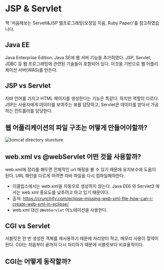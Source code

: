 # JSP & Servlet
책 '처음해보는 Servelt&JSP 웹프로그래밍(오정임 지음, Ruby Paper)'를 참고하였습니다.
## Java EE
Java Enterprise Edition. 
Java SE에 웹 서버 기능을 추가하였다. JSP, Servlet, JDBC 등 웹 프로그래밍에 관련된 기술들이 포함되어 있다. 이것을 기반으로 웹 어플리케이션 서버(WAS)를 만든다.

## JSP vs Servlet 
자바 언어를 가지고 HTML 페이지를 생성한다는 기능은 똑같다.
하지만 역할이 다르다. JSP는 사용자에게 데이터를 보여주는 뷰를 담당하고, Servlet은 데이터를 받아서 가공하는 컨트롤러를 담당한다.

## 웹 어플리케이션의 파일 구조는 어떻게 만들어야할까?
![tomcat directory sturcture](https://image.slidesharecdn.com/tomcatconfiguration1-090403015310-phpapp01/95/tomcat-configuration-1-25-728.jpg?cb=1238723733)

## web.xml vs @webServlet 어떤 것을 사용할까?
web.xml에 정리를 해두면 전체적인 url 매핑을 볼 수 있기 때문에 유지보수에 도움이 된다. URL 패턴을 다르게 하려면 자바 파일을 다시 컴파일해야한다.
- 이클립스에서는 web.xml을 자동으로 생성하지 않는다. Java EE6 와 Servlet3 에서는 web.xml 중요도를 낮추려고 하고 있기 때문이다.
- 출처: https://crunchify.com/eclipse-missing-web-xml-file-how-can-i-create-web-xml-in-eclipse/
- web.xml 대신 `@WebServlet` 어노테이션을 사용한다.
## CGI vs Servlet
서블릿은 한 번 생성한 객체를 재사용하기 때문에 처리양이 적고, 메모리 사용이 절약이 된다. CGI는 처음부터 끝까지 다시 처리하기 때문에 서블릿보다 비효율적이다. 

## CGI는 어떻게 동작할까?